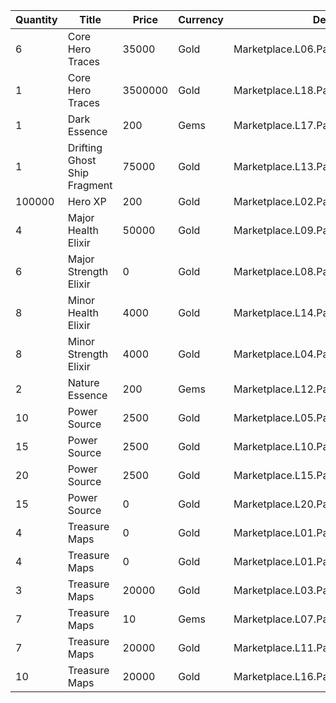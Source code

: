 | Quantity | Title | Price | Currency |  Dev Name |
| -------- | ----- | ----- | -------- |  -------- |
| 6 | Core Hero Traces | 35000 | Gold | Marketplace.L06.Page03.Token.17 |
| 1 | Core Hero Traces | 3500000 | Gold | Marketplace.L18.Page03.Hero.10 |
| 1 | Dark Essence | 200 | Gems | Marketplace.L17.Page03.Shard.29 |
| 1 | Drifting Ghost Ship Fragment | 75000 | Gold | Marketplace.L13.Page03.MapsMisc.33 |
| 100000 | Hero XP | 200 | Gold | Marketplace.L02.Page03.XP.03 |
| 4 | Major Health Elixir | 50000 | Gold | Marketplace.L09.Page03.MajorElixir.09 |
| 6 | Major Strength Elixir | 0 | Gold | Marketplace.L08.Page03.Free.33 |
| 8 | Minor Health Elixir | 4000 | Gold | Marketplace.L14.Page03.ElixirAll.12 |
| 8 | Minor Strength Elixir | 4000 | Gold | Marketplace.L04.Page03.MinorElixir.12 |
| 2 | Nature Essence | 200 | Gems | Marketplace.L12.Page03.Reagent.29 |
| 10 | Power Source | 2500 | Gold | Marketplace.L05.Page03.PowerSource.03 |
| 15 | Power Source | 2500 | Gold | Marketplace.L10.Page03.PowerSource.06 |
| 20 | Power Source | 2500 | Gold | Marketplace.L15.Page03.PowerSource.09 |
| 15 | Power Source | 0 | Gold | Marketplace.L20.Page03.Free.120 |
| 4 | Treasure Maps | 0 | Gold | Marketplace.L01.Page03.Free.21 |
| 4 | Treasure Maps | 0 | Gold | Marketplace.L01.Page3.VIP5.FreeBonus.59 |
| 3 | Treasure Maps | 20000 | Gold | Marketplace.L03.Page03.MapFragments.03 |
| 7 | Treasure Maps | 10 | Gems | Marketplace.L07.Page03.MapFragments.09 |
| 7 | Treasure Maps | 20000 | Gold | Marketplace.L11.Page03.TreasureMap.03 |
| 10 | Treasure Maps | 20000 | Gold | Marketplace.L16.Page03.TreasureMap.06 |
